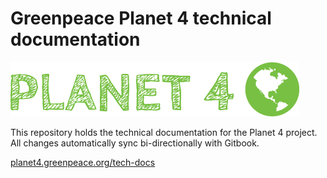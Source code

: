 # Greenpeace Planet 4 technical documentation

![Planet4](./planet4.png)

This repository holds the technical documentation for the Planet 4 project.\
All changes automatically sync bi-directionally with Gitbook.

[planet4.greenpeace.org/tech-docs](https://app.gitbook.com/@greenpeace/s/planet4/)
